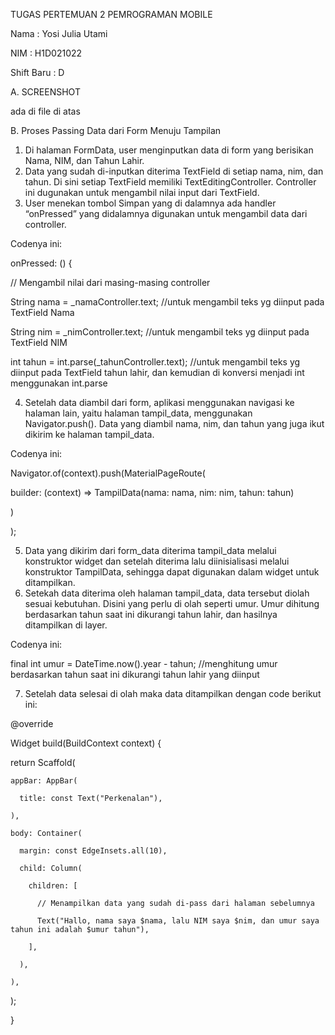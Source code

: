 TUGAS PERTEMUAN 2 PEMROGRAMAN MOBILE

Nama		: Yosi Julia Utami

NIM		: H1D021022

Shift Baru	: D

A.	SCREENSHOT
  
ada di file di atas


B.	Proses Passing Data dari Form Menuju Tampilan 
1.	Di halaman FormData, user menginputkan data di form yang berisikan Nama, NIM, dan Tahun Lahir.
2.	Data yang sudah di-inputkan diterima TextField di setiap nama, nim, dan tahun. Di sini setiap TextField memiliki TextEditingController. Controller ini dugunakan untuk mengambil nilai input dari TextField.
3.	User menekan tombol Simpan yang di dalamnya ada handler “onPressed” yang didalamnya digunakan untuk mengambil data dari controller.

Codenya ini:

onPressed: () {

  // Mengambil nilai dari masing-masing controller
  
  String nama = _namaController.text; //untuk mengambil teks yg diinput pada TextField Nama
  
  String nim = _nimController.text; //untuk mengambil teks yg diinput pada TextField NIM
  
  int tahun = int.parse(_tahunController.text); //untuk mengambil teks yg diinput pada TextField tahun lahir, dan kemudian di konversi menjadi int menggunakan int.parse

4.	Setelah data diambil dari form, aplikasi menggunakan navigasi ke halaman lain, yaitu halaman tampil_data, menggunakan Navigator.push(). Data yang diambil nama, nim, dan tahun yang juga ikut dikirim ke halaman tampil_data. 

Codenya ini:

Navigator.of(context).push(MaterialPageRoute(
 
  builder: (context) => TampilData(nama: nama, nim: nim, tahun: tahun)

)

);

5.	Data yang dikirim dari form_data diterima tampil_data melalui konstruktor widget dan setelah diterima lalu diinisialisasi melalui konstruktor TampilData, sehingga dapat digunakan dalam widget untuk ditampilkan.
6.	Setekah data diterima oleh halaman tampil_data, data tersebut diolah sesuai kebutuhan. Disini yang perlu di olah seperti umur. Umur dihitung berdasarkan tahun saat ini dikurangi tahun lahir, dan hasilnya ditampilkan di layer.

Codenya ini:

final int umur = DateTime.now().year - tahun; //menghitung umur berdasarkan tahun saat ini dikurangi tahun lahir yang diinput

7.	Setelah data selesai di olah maka data ditampilkan dengan code berikut ini:

@override

Widget build(BuildContext context) {

  return Scaffold(
  
    appBar: AppBar(
    
      title: const Text("Perkenalan"),
    
    ),
    
    body: Container(
    
      margin: const EdgeInsets.all(10),
      
      child: Column(
      
        children: [
        
          // Menampilkan data yang sudah di-pass dari halaman sebelumnya
          
          Text("Hallo, nama saya $nama, lalu NIM saya $nim, dan umur saya tahun ini adalah $umur tahun"),
        
        ],
      
      ),
    
    ),
  
  );

}

